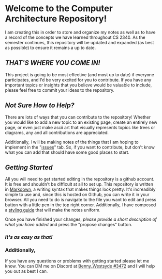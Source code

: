 # **Welcome to the Computer Architecture Repository!**

I am creating this in order to store and organize my notes as well as to have a record of the concepts we have learned throughout CS 2340. As the semester continues, this repository will be updated and expanded (as best as possible) to ensure it remains a up to date.

## **_THAT'S WHERE YOU COME IN!_** 

This project is going to be most effective (and most up to date) if everyone participates, and I'd be very excited for you to contribute. If you have any important topics or insights that you believe would be valuable to include, please feel free to commit your ideas to the repository.

## **_Not Sure How to Help?_**

There are lots of ways that you can contribute to the repository! Whether you would like to add a new topic to an existing page, create an entirely new page, or even just make ascii art that visually represents topics like trees or diagrams, any and all contributions are appreciated.

Additionally, I will be making notes of the things that I am hoping to implement in the "[issues](https://github.com/BennyWestsyde/CS2340/issues)" tab. So, if you want to contribute, but don't know what you can add that should have some good places to start.

## **_Getting Started_**

All you will need to get started editing in the repository is a github account. It is free and shouldn't be difficult at all to set up. This repository is written in [Markdown](https://docs.github.com/en/get-started/writing-on-github/getting-started-with-writing-and-formatting-on-github/basic-writing-and-formatting-syntax), a writing syntax that makes things look pretty. It's increadibly simple to use and, since this is hosted on Github, you can write it in your browser. All you need to do is navigate to the file you want to edit and press button with a little pen in the top right corner. Additionally, I have composed a [styling guide](https://github.com/BennyWestsyde/CS2340/blob/main/STYLING.md) that will make the notes uniform. 

Once you have finished your changes, *please provide a short description of what you have added* and press the "propose changes" button.

### **_It's as easy as that!_**

### **Additionally,**
If you have any questions or problems with getting started please let me know. You can DM me on Discord  at [Benny_Westsyde
#3472](https://discord.com/users/582411868044394496) and I will help you out as best I can.
